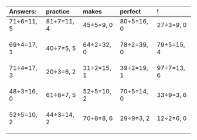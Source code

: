 | Answers: | practice | makes | perfect | ! |
| :--- | :--- | :--- | :--- | :--- |
| 71÷6=11, 5 | 81÷7=11, 4 | 45÷5=9, 0 | 80÷5=16, 0 | 27÷3=9, 0 | 
|   |   |   |   |   | 
|   |   |   |   |   | 
|   |   |   |   |   | 
| 69÷4=17, 1 | 40÷7=5, 5 | 64÷2=32, 0 | 78÷2=39, 0 | 79÷5=15, 4 | 
|   |   |   |   |   | 
|   |   |   |   |   | 
|   |   |   |   |   | 
| 71÷4=17, 3 | 20÷3=6, 2 | 31÷2=15, 1 | 39÷2=19, 1 | 97÷7=13, 6 | 
|   |   |   |   |   | 
|   |   |   |   |   | 
|   |   |   |   |   | 
| 48÷3=16, 0 | 61÷8=7, 5 | 52÷5=10, 2 | 70÷5=14, 0 | 33÷9=3, 6 | 
|   |   |   |   |   | 
|   |   |   |   |   | 
|   |   |   |   |   | 
| 52÷5=10, 2 | 44÷3=14, 2 | 70÷8=8, 6 | 29÷9=3, 2 | 12÷2=6, 0 | 
|   |   |   |   |   | 
|   |   |   |   |   | 
|   |   |   |   |   | 
